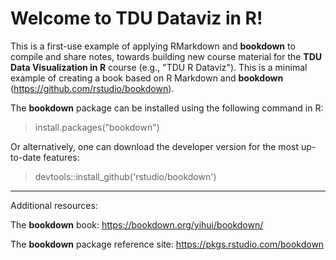 # Welcome to TDU Dataviz in R!

This is a first-use example of applying RMarkdown and **bookdown** to compile and share notes, towards building new course material for the **TDU Data Visualization in R** course (e.g., "TDU R Dataviz"). This is a minimal example of creating a book based on R Markdown and **bookdown** ([<https://github.com/rstudio/bookdown>](https://github.com/rstudio/bookdown)).

The **bookdown** package can be installed using the following command in R:

> install.packages("bookdown")

Or alternatively, one can download the developer version for the most up-to-date features:

> devtools::install_github('rstudio/bookdown')

------------------------------------------------------------------------

Additional resources:

The **bookdown** book: <https://bookdown.org/yihui/bookdown/>

The **bookdown** package reference site: <https://pkgs.rstudio.com/bookdown>
